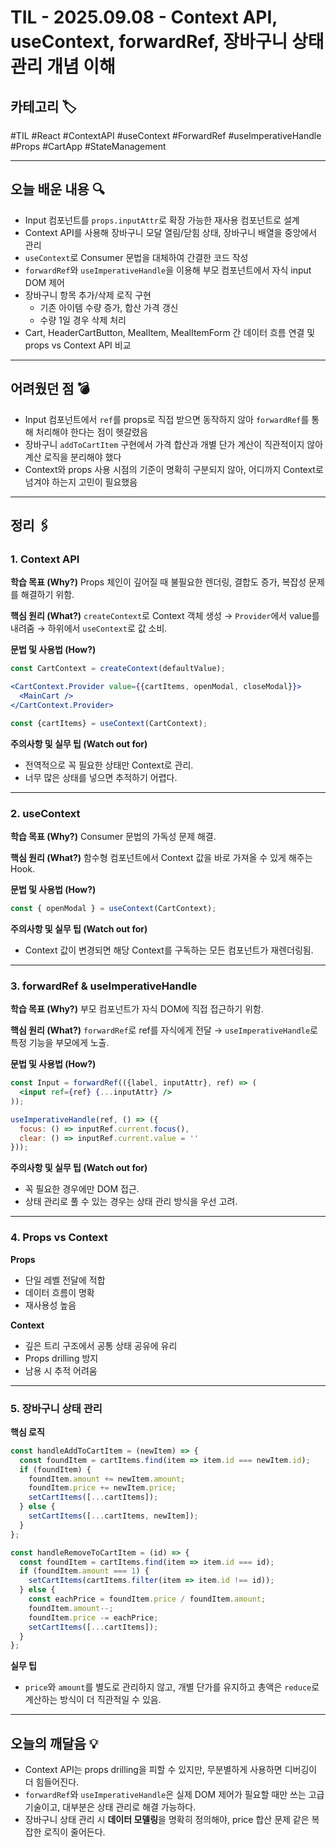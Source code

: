 # TIL - 2025.09.08 - Context API, useContext, forwardRef, 장바구니 상태 관리 개념 이해

## 카테고리 🏷️

#TIL #React #ContextAPI #useContext #ForwardRef #useImperativeHandle #Props #CartApp #StateManagement

---

## 오늘 배운 내용 🔍

* Input 컴포넌트를 `props.inputAttr`로 확장 가능한 재사용 컴포넌트로 설계
* Context API를 사용해 장바구니 모달 열림/닫힘 상태, 장바구니 배열을 중앙에서 관리
* `useContext`로 Consumer 문법을 대체하여 간결한 코드 작성
* `forwardRef`와 `useImperativeHandle`을 이용해 부모 컴포넌트에서 자식 input DOM 제어
* 장바구니 항목 추가/삭제 로직 구현
  * 기존 아이템 수량 증가, 합산 가격 갱신
  * 수량 1일 경우 삭제 처리
* Cart, HeaderCartButton, MealItem, MealItemForm 간 데이터 흐름 연결 및 props vs Context API 비교

---

## 어려웠던 점 💣

* Input 컴포넌트에서 `ref`를 props로 직접 받으면 동작하지 않아 `forwardRef`를 통해 처리해야 한다는 점이 헷갈렸음
* 장바구니 `addToCartItem` 구현에서 가격 합산과 개별 단가 계산이 직관적이지 않아 계산 로직을 분리해야 했다
* Context와 props 사용 시점의 기준이 명확히 구분되지 않아, 어디까지 Context로 넘겨야 하는지 고민이 필요했음

---

## 정리 🖇️

### 1. Context API

**학습 목표 (Why?)**
Props 체인이 깊어질 때 불필요한 렌더링, 결합도 증가, 복잡성 문제를 해결하기 위함.

**핵심 원리 (What?)**
`createContext`로 Context 객체 생성 → `Provider`에서 value를 내려줌 → 하위에서 `useContext`로 값 소비.

**문법 및 사용법 (How?)**

```jsx
const CartContext = createContext(defaultValue);

<CartContext.Provider value={{cartItems, openModal, closeModal}}>
  <MainCart />
</CartContext.Provider>

const {cartItems} = useContext(CartContext);
```

**주의사항 및 실무 팁 (Watch out for)**

* 전역적으로 꼭 필요한 상태만 Context로 관리.
* 너무 많은 상태를 넣으면 추적하기 어렵다.

---

### 2. useContext

**학습 목표 (Why?)**
Consumer 문법의 가독성 문제 해결.

**핵심 원리 (What?)**
함수형 컴포넌트에서 Context 값을 바로 가져올 수 있게 해주는 Hook.

**문법 및 사용법 (How?)**

```jsx
const { openModal } = useContext(CartContext);
```

**주의사항 및 실무 팁 (Watch out for)**

* Context 값이 변경되면 해당 Context를 구독하는 모든 컴포넌트가 재렌더링됨.

---

### 3. forwardRef & useImperativeHandle

**학습 목표 (Why?)**
부모 컴포넌트가 자식 DOM에 직접 접근하기 위함.

**핵심 원리 (What?)**
`forwardRef`로 ref를 자식에게 전달 → `useImperativeHandle`로 특정 기능을 부모에게 노출.

**문법 및 사용법 (How?)**

```jsx
const Input = forwardRef(({label, inputAttr}, ref) => (
  <input ref={ref} {...inputAttr} />
));

useImperativeHandle(ref, () => ({
  focus: () => inputRef.current.focus(),
  clear: () => inputRef.current.value = ''
}));
```

**주의사항 및 실무 팁 (Watch out for)**

* 꼭 필요한 경우에만 DOM 접근.
* 상태 관리로 풀 수 있는 경우는 상태 관리 방식을 우선 고려.

---

### 4. Props vs Context

**Props**

* 단일 레벨 전달에 적합
* 데이터 흐름이 명확
* 재사용성 높음

**Context**

* 깊은 트리 구조에서 공통 상태 공유에 유리
* Props drilling 방지
* 남용 시 추적 어려움

---

### 5. 장바구니 상태 관리

**핵심 로직**

```jsx
const handleAddToCartItem = (newItem) => {
  const foundItem = cartItems.find(item => item.id === newItem.id);
  if (foundItem) {
    foundItem.amount += newItem.amount;
    foundItem.price += newItem.price;
    setCartItems([...cartItems]);
  } else {
    setCartItems([...cartItems, newItem]);
  }
};

const handleRemoveToCartItem = (id) => {
  const foundItem = cartItems.find(item => item.id === id);
  if (foundItem.amount === 1) {
    setCartItems(cartItems.filter(item => item.id !== id));
  } else {
    const eachPrice = foundItem.price / foundItem.amount;
    foundItem.amount--;
    foundItem.price -= eachPrice;
    setCartItems([...cartItems]);
  }
};
```

**실무 팁**

* `price`와 `amount`를 별도로 관리하지 않고, 개별 단가를 유지하고 총액은 `reduce`로 계산하는 방식이 더 직관적일 수 있음.

---

## 오늘의 깨달음 💡

* Context API는 props drilling을 피할 수 있지만, 무분별하게 사용하면 디버깅이 더 힘들어진다.
* `forwardRef`와 `useImperativeHandle`은 실제 DOM 제어가 필요할 때만 쓰는 고급 기술이고, 대부분은 상태 관리로 해결 가능하다.
* 장바구니 상태 관리 시 **데이터 모델링**을 명확히 정의해야, price 합산 문제 같은 복잡한 로직이 줄어든다.